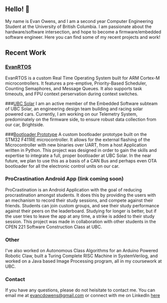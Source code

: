 ## Hello! 👋
My name is Evan Owens, and I am a second year Computer Engineering Student at the University of British Columbia. I am passionate about the hardware/software intersection, and hope to become a firmware/embedded software engineer. Here you can find some of my recent projects and work!

## Recent Work
### [EvanRTOS](github.com/EvanO12/EvanRTOS)
EvanRTOS is a custom Real Time Operating System built for ARM Cortex-M microcontrollers. It features a pre-emptive, Priority-Based Scheduler, Counting Semaphores, and Message Queues. It also supports task timeouts, and FPU context perservation during context switches.

###[UBC Solar](github.com/UBC-Solar/firmware_v3)
I am an active member of the Embedded Software subteam of UBC Solar, an engineering design team building and racing solar powered cars. Currently, I am working on our Telemetry System, predominately on the firmware side, to ensure robust data collection from our car, Brightside.

###[Bootloader Prototype](github.com/EvanO12/Bootloader-Proto)
A custom bootloader prototype built on the STM32 F411RE microcontroller. It allows for the external flashing of the Microcontroller with new binaries over UART, from a host Application written in Python. This project was designed in order to gain the skills and expertise to integrate a full, proper bootloader at UBC Solar. In the near future, we plan to use this as a basis of a CAN Bus and perhaps even OTA bootloader for all the electronic control units on our car.

### ProCrastination Android App (link coming soon)
ProCrastination is an Android Application with the goal of reducing procrastination amongst students. It does this by providing the users with an mechanism to record their study sessions, and compete against their friends. Students can join custom groups, and see their study performance against their peers on the leaderboard. Studying for longer is better, but if the user tries to leave the app at any time, a strike is added to their study session. This project was made in collaboration with other students in the CPEN 221 Software Construction Class at UBC.

### Other
I've also worked on Autonomous Class Algorithms for an Arduino Powered Robotic Claw, built a  Turing Complete RISC Machine in SystemVerilog, and worked on a Java based Image Processing program, all in my coursework at UBC.

### Contact
If you have any questions, please do not heisitate to contact me. You can email me at [evancdowens@gmail.com](mailto:evancdowens@gmail.com) or connect with me on LinkedIn [here](https://www.linkedin.com/in/evan-owens-62594128b/)

<!--
**EvanO12/EvanO12** is a ✨ _special_ ✨ repository because its `README.md` (this file) appears on your GitHub profile.

Here are some ideas to get you started:

- 🔭 I’m currently working on ...
- 🌱 I’m currently learning ...
- 👯 I’m looking to collaborate on ...
- 🤔 I’m looking for help with ...
- 💬 Ask me about ...
- 📫 How to reach me: ...
- 😄 Pronouns: ...
- ⚡ Fun fact: ...
-->
